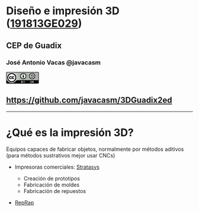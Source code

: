 # Diseño e impresión 3D ([191813GE029](https://www.juntadeandalucia.es/educacion/secretariavirtual/consultaCEP/actividad/191813GE029/))

## CEP de Guadix


### José Antonio Vacas @javacasm

![CCbySA](images/CCbySQ_88x31.png)

## https://github.com/javacasm/3DGuadix2ed

* *  *

# ¿Qué es la impresión 3D?

Equipos capaces de fabricar objetos, normalmente por métodos aditivos
(para métodos sustrativos mejor usar CNCs)

* Impresoras comerciales: [Stratasys](http://www.stratasys.com/es)
  * Creación de prototipos
  * Fabricación de moldes
  * Fabricación de repuestos

* [RepRap](http://reprap.org)

